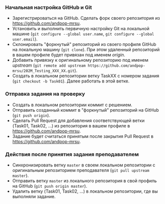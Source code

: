 ### Начальная настройка GitHub и Git
* Зарегистрироваться на GitHub. Сделать форк своего репозитория  из https://github.com/andpop-mrsu.
* Установить и выполнить первичную настройку Git на локальной машине (`git configure --global user.name`, `git configure --global user.email`).
* Склонировать "форкнутый" репозиторий из своего профиля GitHub на локальную машину (`git clone`). При этом удаленный репозиторий в вашем профиле будет привязан под именем *origin*.
* Добавить привязку к оригинальному репозиторию под именем *upstream* (`git remote add upstream https://github.com/andpop-mrsu/202M_Testing_XXX_XX.git`).
* Создать в локальном репозитории ветку TaskXX с номером задания (`git checkout -b Task01`). Далее работать в этой ветке.

### Отправка задания на проверку
* Создать в локальном репозитории коммит с решением.
* Отправить созданный коммит в "форкнутый" репозиторий на GitHub (`git push origin`).
* Сделать Pull Request для добавления соответствующей ветки (Task01, Task02, ...)  из репозитория в вашем профиле в https://github.com/andpop-mrsu.
* Задание будет считаться принятым после закрытия Pull Request в https://github.com/andpop-mrsu.

### Действия после принятия задания преподавателем
* Синхронизировать ветку `master` в своем локальном репозитории с оригинальным  репозиторием преподавателя (`git pull upstream master`).
* Отправить ветку `master` из локального репозитория в свой профиль на GitHub (`git push origin master`).
* Удалить ветку (Task01, Task02, ...) в локальном репозитории, где вы выполняли задание.
